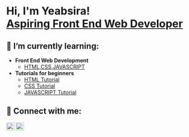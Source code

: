 <h1>Hi, I'm Yeabsira! <br/><a href="https://github.com/joshmadakor1">Aspiring Front End Web Developer</a>

<h2>🌱 I’m currently learning:</h2>

- <b>Front End Web Development</b>
  - [HTML,CSS,JAVASCRIPT](https://www.alxafrica.com/)
- <b>Tutorials for beginners</b>
  - [HTML Tutorial](https://www.youtube.com/playlist?list=PLr6-GrHUlVf_ZNmuQSXdS197Oyr1L9sPB)
  - [CSS Tutorial](https://www.youtube.com/playlist?list=PLr6-GrHUlVf8JIgLcu3sHigvQjTw_aC9C)
  - [JAVASCRIPT Tutorial](https://www.youtube.com/watch?v=xriSN8igvy4&list=PLr6-GrHUlVf9SIx5cDhoEMknias5Xyv67)
  

<h2> 🤳 Connect with me:</h2>

[<img align="left" alt="YeabsiraZewdu | LinkedIn" width="22px" src="https://cdn.jsdelivr.net/npm/simple-icons@v3/icons/linkedin.svg" />][linkedin]
[<img align="left" alt="YeabsiraZewdu | Instagram" width="22px" src="https://cdn.jsdelivr.net/npm/simple-icons@v3/icons/instagram.svg" />][instagram]

[instagram]: https://www.instagram.com/yabi_18/ 
[linkedin]: https://www.linkedin.com/in/yeabsira-zewdu

<!--
**joshmadakor1/joshmadakor1** is a ✨ _special_ ✨ repository because its `README.md` (this file) appears on your GitHub profile.

Here are some ideas to get you started:

- 🔭 I’m currently working on ...
- 🌱 I’m currently learning ...
- 👯 I’m looking to collaborate on ...
- 🤔 I’m looking for help with ...
- 💬 Ask me about ...
- 📫 How to reach me: ...
- 😄 Pronouns: ...
- ⚡ Fun fact: ...
-->
